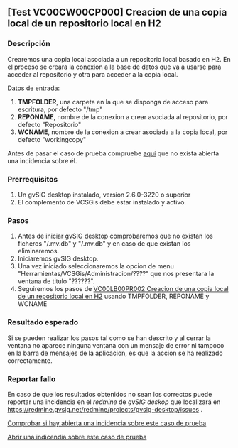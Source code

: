 
## [Test VC00CW00CP000] Creacion de una copia local de un repositorio local en H2

### Descripción

Crearemos una copia local asociada a un repositorio local basado en H2.
En el proceso se creara la conexion a la base de datos que va a usarse para acceder al repositorio y
otra para acceder a la copia local.

Datos de entrada:

1. **TMPFOLDER**, una carpeta en la que se disponga de acceso para escritura, por defecto "/tmp"
2. **REPONAME**, nombre de la conexion a crear asociada al repositorio, por defecto "Repositorio"
2. **WCNAME**, nombre de la conexion a crear asociada a la copia local, por defecto "workingcopy"


Antes de pasar el caso de prueba compruebe [aquí](https://redmine.gvsig.net/redmine/projects/gvsig-desktop/issues?utf8=%E2%9C%93&set_filter=1&f%5B%5D=status_id&op%5Bstatus_id%5D=o&f%5B%5D=subject&op%5Bsubject%5D=%7E&v%5Bsubject%5D%5B%5D=VC00CW00CP000&f%5B%5D=&c%5B%5D=tracker&c%5B%5D=status&c%5B%5D=priority&c%5B%5D=subject&c%5B%5D=assigned_to&c%5B%5D=updated_on&group_by=)
 que no exista abierta una incidencia sobre él.

### Prerrequisitos

1. Un gvSIG desktop instalado, version 2.6.0-3220 o superior
2. El complemento de VCSGis debe estar instalado y activo.


### Pasos

1. Antes de iniciar gvSIG desktop comprobaremos que no existan los ficheros "<TMPFOLDER>/<REPONAME>.mv.db" y
   "<TMPFOLDER>/<WCNAME>.mv.db" y en caso de que existan los eliminaremos.
2. Iniciaremos gvSIG desktop.
3. Una vez iniciado seleccionaremos la opcion de menu "Herramientas/VCSGis/Administracion/????" que nos
   presentara la ventana de titulo "??????".
4. Seguiremos los pasos de [VC00LB00PR002 Creacion de una copia local de un repositorio local en H2](../../LB00/PR002_create_dbconnection/definition.md) 
   usando TMPFOLDER, REPONAME y WCNAME

### Resultado esperado

Si se pueden realizar los pasos tal como se han descrito y al cerrar la ventana no aparece ninguna ventana con 
un mensaje de error ni tampoco en la barra de mensajes de la aplicacion, es que la accion se ha realizado correctamente.

### Reportar fallo

En caso de que los resultados obtenidos no sean los correctos puede reportar
una incidencia en el *redmine* de *gvSIG deskop* que localizará en 
https://redmine.gvsig.net/redmine/projects/gvsig-desktop/issues .

[Comprobar si hay abierta una incidencia sobre este caso de prueba](https://redmine.gvsig.net/redmine/projects/gvsig-desktop/issues?utf8=%E2%9C%93&set_filter=1&f%5B%5D=status_id&op%5Bstatus_id%5D=o&f%5B%5D=subject&op%5Bsubject%5D=%7E&v%5Bsubject%5D%5B%5D=VC00CW00CP000&f%5B%5D=&c%5B%5D=tracker&c%5B%5D=status&c%5B%5D=priority&c%5B%5D=subject&c%5B%5D=assigned_to&c%5B%5D=updated_on&group_by=)

[Abrir una indicendia sobre este caso de prueba](https://redmine.gvsig.net/redmine/projects/gvsig-desktop/issues/new?issue[subject]=VC00CW00CP000+Creacion+de+un+repositorio+de+H2)



